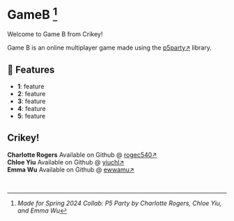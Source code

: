 # GameB [^1]

Welcome to Game B from Crikey!

Game B is an online multiplayer game made using the [p5party↗](https://p5party.org/) library.

## 🌟 Features

- **1**: feature
- **2**: feature
- **3**: feature
- **4**: feature
- **5**: feature

## Crikey!

**Charlotte Rogers** Available on Github @ [rogec540↗](https://github.com/rogec540)\
**Chloe Yiu** Available on Github @ [yiuchl↗](https://github.com/yiuchl)\
**Emma Wu** Available on Github @ [ewwamu↗](https://github.com/ewwamu)

<br>

[^1]: _Made for Spring 2024 Collab: P5 Party by Charlotte Rogers, Chloe Yiu, and Emma Wu_
